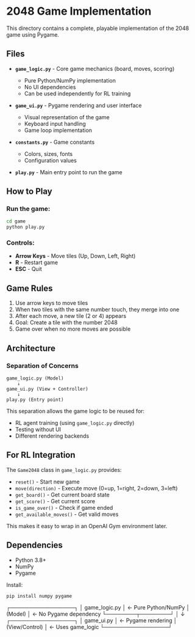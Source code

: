 # 2048 Game Implementation

This directory contains a complete, playable implementation of the 2048 game using Pygame.

## Files

- **`game_logic.py`** - Core game mechanics (board, moves, scoring)
  - Pure Python/NumPy implementation
  - No UI dependencies
  - Can be used independently for RL training

- **`game_ui.py`** - Pygame rendering and user interface
  - Visual representation of the game
  - Keyboard input handling
  - Game loop implementation

- **`constants.py`** - Game constants
  - Colors, sizes, fonts
  - Configuration values

- **`play.py`** - Main entry point to run the game

## How to Play

### Run the game:
```bash
cd game
python play.py
```

### Controls:
- **Arrow Keys** - Move tiles (Up, Down, Left, Right)
- **R** - Restart game
- **ESC** - Quit

## Game Rules

1. Use arrow keys to move tiles
2. When two tiles with the same number touch, they merge into one
3. After each move, a new tile (2 or 4) appears
4. Goal: Create a tile with the number 2048
5. Game over when no more moves are possible

## Architecture

### Separation of Concerns

```
game_logic.py (Model)
    ↓
game_ui.py (View + Controller)
    ↓
play.py (Entry point)
```

This separation allows the game logic to be reused for:
- RL agent training (using `game_logic.py` directly)
- Testing without UI
- Different rendering backends

## For RL Integration

The `Game2048` class in `game_logic.py` provides:

- `reset()` - Start new game
- `move(direction)` - Execute move (0=up, 1=right, 2=down, 3=left)
- `get_board()` - Get current board state
- `get_score()` - Get current score
- `is_game_over()` - Check if game ended
- `get_available_moves()` - Get valid moves

This makes it easy to wrap in an OpenAI Gym environment later.

## Dependencies

- Python 3.8+
- NumPy
- Pygame

Install:
```bash
pip install numpy pygame
```
┌─────────────────┐
│  game_logic.py  │ ← Pure Python/NumPy
│  (Model)        │ ← No Pygame dependency
└────────┬────────┘
         │
         ↓
┌─────────────────┐
│   game_ui.py    │ ← Pygame rendering
│  (View/Control) │ ← Uses game_logic
└─────────────────┘